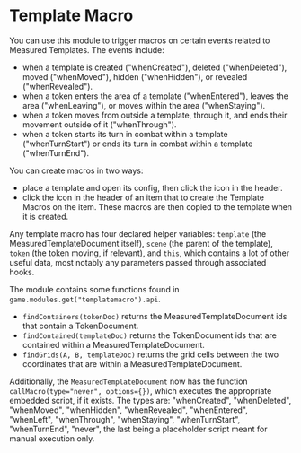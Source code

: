 # Template Macro
You can use this module to trigger macros on certain events related to Measured Templates. The events include:
- when a template is created ("whenCreated"), deleted ("whenDeleted"), moved ("whenMoved"), hidden ("whenHidden"), or revealed ("whenRevealed").
- when a token enters the area of a template ("whenEntered"), leaves the area ("whenLeaving"), or moves within the area ("whenStaying").
- when a token moves from outside a template, through it, and ends their movement outside of it ("whenThrough").
- when a token starts its turn in combat within a template ("whenTurnStart") or ends its turn in combat within a template ("whenTurnEnd").

You can create macros in two ways:
- place a template and open its config, then click the icon in the header.
- click the icon in the header of an item that to create the Template Macros on the item. These macros are then copied to the template when it is created.

Any template macro has four declared helper variables: `template` (the MeasuredTemplateDocument itself), `scene` (the parent of the template), `token` (the token moving, if relevant), and `this`, which contains a lot of other useful data, most notably any parameters passed through associated hooks.

The module contains some functions found in `game.modules.get("templatemacro").api`.
- `findContainers(tokenDoc)` returns the MeasuredTemplateDocument ids that contain a TokenDocument.
- `findContained(templateDoc)` returns the TokenDocument ids that are contained within a MeasuredTemplateDocument.
- `findGrids(A, B, templateDoc)` returns the grid cells between the two coordinates that are within a MeasuredTemplateDocument.

Additionally, the `MeasuredTemplateDocument` now has the function `callMacro(type="never", options={})`, which executes the appropriate embedded script, if it exists. The types are: "whenCreated", "whenDeleted", "whenMoved", "whenHidden", "whenRevealed", "whenEntered", "whenLeft", "whenThrough", "whenStaying", "whenTurnStart", "whenTurnEnd", "never", the last being a placeholder script meant for manual execution only.
